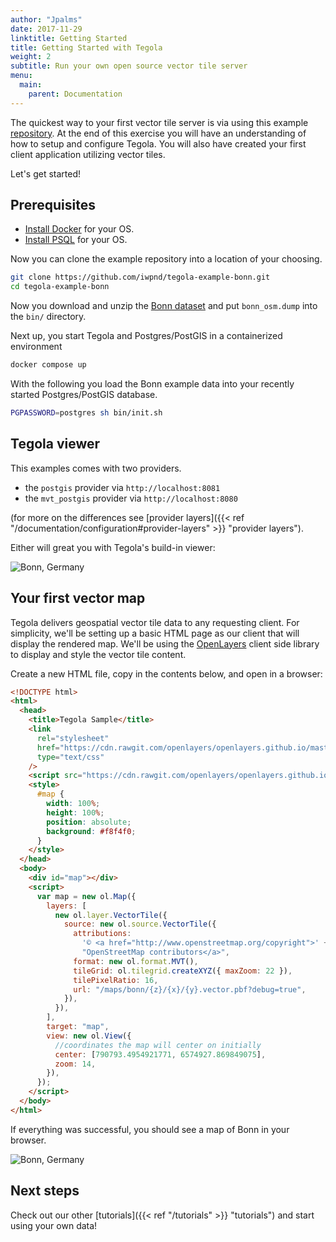 ```yaml
---
author: "Jpalms"
date: 2017-11-29
linktitle: Getting Started
title: Getting Started with Tegola
weight: 2
subtitle: Run your own open source vector tile server
menu:
  main:
    parent: Documentation
---
```


The quickest way to your first vector tile server is via using this
example [repository](https://github.com/iwpnd/tegola-example-bonn).
At the end of this exercise you will have an understanding of how
to setup and configure Tegola. You will also have created your first
client application utilizing vector tiles.

Let's get started!

## Prerequisites

- [Install Docker](https://docs.docker.com/get-docker/) for your OS.
- [Install PSQL](https://www.postgresql.org/download/) for your OS.

Now you can clone the example repository into a location of your choosing.

```bash
git clone https://github.com/iwpnd/tegola-example-bonn.git
cd tegola-example-bonn
```

Now you download and unzip the
[Bonn dataset](https://github.com/go-spatial/tegola-example-data/raw/master/bonn_osm.sql.tar.gz) and put `bonn_osm.dump` into the `bin/` directory.

Next up, you start Tegola and Postgres/PostGIS in a containerized environment

```bash
docker compose up
```

With the following you load the Bonn example data into your
recently started Postgres/PostGIS database.

```bash
PGPASSWORD=postgres sh bin/init.sh
```

## Tegola viewer

This examples comes with two providers.

- the `postgis` provider via `http://localhost:8081`
- the `mvt_postgis` provider via `http://localhost:8080`

(for more on the differences see [provider layers]({{< ref "/documentation/configuration#provider-layers" >}} "provider layers").

Either will great you with Tegola's build-in viewer:

![Bonn, Germany](/images/bonn_internal_viewer.png)

## Your first vector map

Tegola delivers geospatial vector tile data to any requesting client. For simplicity,
we'll be setting up a basic HTML page as our client that will display the rendered
map. We'll be using the [OpenLayers](http://openlayers.org/) client side
library to display and style the vector tile content.

Create a new HTML file, copy in the contents below, and open in a browser:

```html
<!DOCTYPE html>
<html>
  <head>
    <title>Tegola Sample</title>
    <link
      rel="stylesheet"
      href="https://cdn.rawgit.com/openlayers/openlayers.github.io/master/en/v5.3.0/css/ol.css"
      type="text/css"
    />
    <script src="https://cdn.rawgit.com/openlayers/openlayers.github.io/master/en/v5.3.0/build/ol.js"></script>
    <style>
      #map {
        width: 100%;
        height: 100%;
        position: absolute;
        background: #f8f4f0;
      }
    </style>
  </head>
  <body>
    <div id="map"></div>
    <script>
      var map = new ol.Map({
        layers: [
          new ol.layer.VectorTile({
            source: new ol.source.VectorTile({
              attributions:
                '© <a href="http://www.openstreetmap.org/copyright">' +
                "OpenStreetMap contributors</a>",
              format: new ol.format.MVT(),
              tileGrid: ol.tilegrid.createXYZ({ maxZoom: 22 }),
              tilePixelRatio: 16,
              url: "/maps/bonn/{z}/{x}/{y}.vector.pbf?debug=true",
            }),
          }),
        ],
        target: "map",
        view: new ol.View({
          //coordinates the map will center on initially
          center: [790793.4954921771, 6574927.869849075],
          zoom: 14,
        }),
      });
    </script>
  </body>
</html>
```

If everything was successful, you should see a map of Bonn in your browser.

![Bonn, Germany](/images/bonn.png)

## Next steps

Check out our other [tutorials]({{< ref "/tutorials" >}} "tutorials") and start
using your own data!
